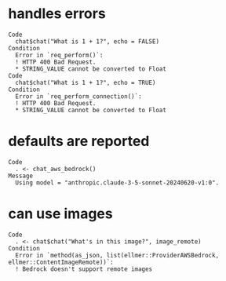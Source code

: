# handles errors

    Code
      chat$chat("What is 1 + 1?", echo = FALSE)
    Condition
      Error in `req_perform()`:
      ! HTTP 400 Bad Request.
      * STRING_VALUE cannot be converted to Float
    Code
      chat$chat("What is 1 + 1?", echo = TRUE)
    Condition
      Error in `req_perform_connection()`:
      ! HTTP 400 Bad Request.
      * STRING_VALUE cannot be converted to Float

# defaults are reported

    Code
      . <- chat_aws_bedrock()
    Message
      Using model = "anthropic.claude-3-5-sonnet-20240620-v1:0".

# can use images

    Code
      . <- chat$chat("What's in this image?", image_remote)
    Condition
      Error in `method(as_json, list(ellmer::ProviderAWSBedrock, ellmer::ContentImageRemote))`:
      ! Bedrock doesn't support remote images

